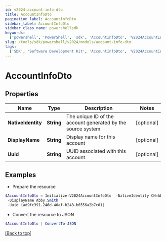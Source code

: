 ```yaml
---
id: v2024-account-info-dto
title: AccountInfoDto
pagination_label: AccountInfoDto
sidebar_label: AccountInfoDto
sidebar_class_name: powershellsdk
keywords:
  ['powershell', 'PowerShell', 'sdk', 'AccountInfoDto', 'V2024AccountInfoDto']
slug: /tools/sdk/powershell/v2024/models/account-info-dto
tags:
  ['SDK', 'Software Development Kit', 'AccountInfoDto', 'V2024AccountInfoDto']
---
```


# AccountInfoDto

## Properties

| Name | Type | Description | Notes |
| --- | --- | --- | --- |
| **NativeIdentity** | **String** | The unique ID of the account generated by the source system | [optional] |
| **DisplayName** | **String** | Display name for this account | [optional] |
| **Uuid** | **String** | UUID associated with this account | [optional] |

## Examples

- Prepare the resource

```powershell
$AccountInfoDto = Initialize-V2024AccountInfoDto  -NativeIdentity CN=Abby Smith,OU=Austin,OU=Americas,OU=Demo,DC=seri,DC=acme,DC=com `
 -DisplayName Abby.Smith `
 -Uuid {ad9fc391-246d-40af-b248-b6556a2b7c01}
```

- Convert the resource to JSON

```powershell
$AccountInfoDto | ConvertTo-JSON
```

[[Back to top]](#)
